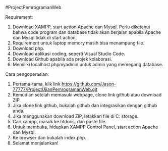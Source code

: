 #ProjectPemrogramanWeb

Requirement:
1. Download XAMPP, start action Apache dan Mysql. Perlu diketahui bahwa code program dan database tidak akan
berjalan apabila Apache dan Mysql tidak di start action.
2. Requirement untuk laptop memory masih bisa menampung file.
3. Download php.
4. Download aplikasi coding, seperti Visual Studio Code.
5. Download Github apabila ada projek kolaborasi.
6. Memiliki localhost phpmyadmin untuk admin yang memegang database.

Cara pengoperasian:
1. Pertama-tama, klik link https://github.com/Jason-77777/ProjectUjianPemrogramanWeb.git
2. Kemudian setelah memasuki webpage, clone link github atau download ZIP. 
3. Jika clone link github, bukalah github dan integrasikan dengan github anda. 
4. Jika menggunakan download ZIP, letakkan file di C: storage.
5. Cari xampp, masuk ke htdocs, dan paste file.
6. Untuk membuka, hidupkan XAMPP Control Panel, start action Apache dan Mysql.
7. Ke browser dan bukalah index.php.
8. Selamat menjalankan!
